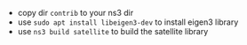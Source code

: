- copy dir `contrib` to your ns3 dir 
- use `sudo apt install libeigen3-dev` to install eigen3 library
- use `ns3 build satellite` to build the satellite library 
